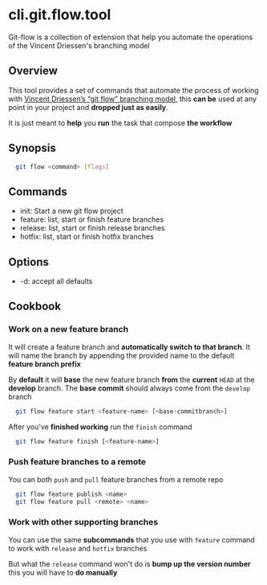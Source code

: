 # cli.git.flow.tool

Git-flow is a collection of extension that help you automate the operations of the
Vincent Driessen's branching model

## Overview

This tool provides a set of commands that automate the process of working with
[Vincent Driessen’s “git flow” branching model](./26yk.md), this **can be**
used at any point in your project and **dropped just as easily**.

It is just meant to **help** you **run** the task that compose **the workflow**

## Synopsis

```sh
  git flow <command> [flags]
```

## Commands

- init: Start a new git flow project
- feature: list, start or finish feature branches
- release: list, start or finish release branches
- hotfix: list, start or finish hotfix branches

## Options

- -d: accept all defaults

## Cookbook

### Work on a new feature branch

It will create a feature branch and **automatically switch to that branch**. It
will name the branch by appending the provided name to the default **feature
branch prefix**

By **default** it will **base** the new feature branch **from** the **current**
`HEAD` at the **develop** branch. The **base commit** should always come from
the `develop` branch

```sh
  git flow feature start <feature-name> [<base-commitbranch>]
```

After you've **finished working** run the `finish` command

```sh
  git flow feature finish [<feature-name>]
```

### Push feature branches to a remote

You can both `push` and `pull` feature branches from a remote repo

```sh
  git flow feature publish <name>
  git flow feature pull <remote> <name>
```

### Work with other supporting branches

You can use the same **subcommands** that you use with `feature` command to
work with `release` and `hotfix` branches

But what the `release` command won't do is **bump up the version number** this
you will have to **do manually**
